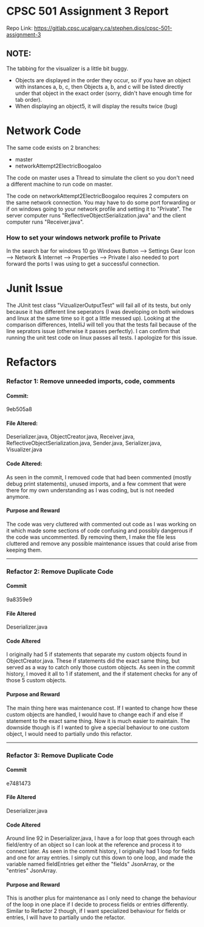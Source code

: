 # CPSC 501 Assignment 3 Report
Repo Link: https://gitlab.cpsc.ucalgary.ca/stephen.dios/cpsc-501-assignment-3

## NOTE:
The tabbing for the visualizer is a little bit buggy.
- Objects are displayed in the order they occur, so if you have an object with instances a, b, c, then Objects a, b, and c
will be listed directly under that object in the exact order (sorry, didn't have enough time for tab order).
- When displaying an object5, it will display the results twice (bug)

# Network Code
The same code exists on 2 branches:
- master
- networkAttempt2ElectricBoogaloo

The code on master uses a Thread to simulate the client so you don't need a different machine to run code on master. 

The code on networkAttempt2ElectricBoogaloo requires 2 computers on the same network connection. You may have to do some port forwarding or
if on windows going to your network profile and setting it to "Private". The server computer runs "ReflectiveObjectSerialization.java" and
the client computer runs "Receiver.java". 

### How to set your windows network profile to Private
In the search bar for windows 10 go Windows Button --> Settings Gear Icon --> Network & Internet --> Properties --> Private
I also needed to port forward the ports I was using to get a successful connection.

# Junit Issue
The  JUnit test class "VizualizerOutputTest" will fail all of its tests, but only because it has different line seperators (I was developing on 
both windows and linux at the same time so it got a little messed up). Looking at the comparison differences, IntelliJ will tell 
you that the tests fail because of the line seprators issue (otherwise it passes perfectly). I can confirm that running the unit test code
on linux passes all tests. I apologize for this issue.

# Refactors

### Refactor 1: Remove unneeded imports, code, comments
#### Commit: 
9eb505a8
#### File Altered: 
Deserializer.java, ObjectCreator.java, Receiver.java, ReflectiveObjectSerialization.java, Sender.java, Serializer.java, Visualizer.java
#### Code Altered: 
As seen in the commit, I removed code that had been commented (mostly debug print statements), unused imports,
and a few comment that were there for my own understanding as I was coding, but is not needed anymore.
#### Purpose and Reward
The code was very cluttered with commented out code as I was working on it which made some sections of
code confusing and possibly dangerous if the code was uncommented. By removing them, I make the file
less cluttered and remove any possible maintenance issues that could arise from keeping them.

--------------------------------------------------------------------------------------------------------------------------

### Refactor 2: Remove Duplicate Code
#### Commit
9a8359e9
#### File Altered
Deserializer.java
#### Code Altered
I originally had 5 if statements that separate my custom objects found in ObjectCreator.java.
These if statements did the exact same thing, but served as a way to catch only those custom objects.
As seen in the commit history, I moved it all to 1 if statement, and the if statement checks for
any of those 5 custom objects.
#### Purpose and Reward
The main thing here was maintenance cost. If I wanted to change how these custom objects are handled,
I would have to change each if and else if statement to the exact same thing. Now it is much easier
to maintain. The downside though is if I wanted to give a special behaviour to one custom object,
I would need to partially undo this refactor.

--------------------------------------------------------------------------------------------------------------------------

### Refactor 3: Remove Duplicate Code
#### Commit
e7481473
#### File Altered
Deserializer.java
#### Code Altered
Around line 92 in Deserializer.java, I have a for loop that goes through each field/entry of an object
so I can look at the reference and process it to connect later. As seen in the commit history, I originally
had 1 loop for fields and one for array entries. I simply cut this down to one loop, and made the variable
named fieldEntries get either the "fields" JsonArray, or the "entries" JsonArray.
#### Purpose and Reward
This is another plus for maintenance as I only need to change the behaviour of the loop in one place
if I decide to process fields or entries differently. Similar to Refactor 2 though, if I want specialized
behaviour for fields or entries, I will have to partially undo the refactor.